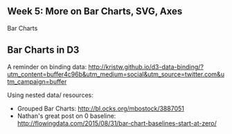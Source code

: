 ## Week 5: More on Bar Charts, SVG, Axes


Bar Charts


## Bar Charts in D3

A reminder on binding data:
http://kristw.github.io/d3-data-binding/?utm_content=buffer4c96b&utm_medium=social&utm_source=twitter.com&utm_campaign=buffer

Using nested data/ resources:

* Grouped Bar Charts: http://bl.ocks.org/mbostock/3887051
* Nathan's great post on 0 baseline: http://flowingdata.com/2015/08/31/bar-chart-baselines-start-at-zero/